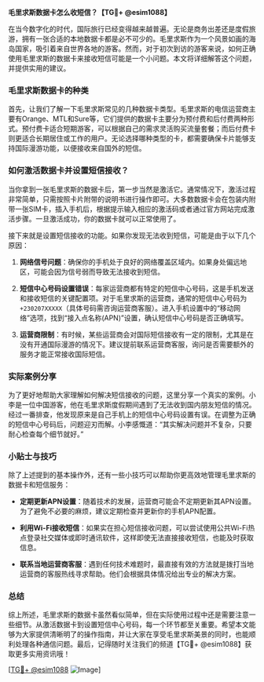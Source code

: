 **毛里求斯数据卡怎么收短信？【TG💪+ @esim1088】**

在当今数字化的时代，国际旅行已经变得越来越普遍。无论是商务出差还是度假旅游，拥有一张合适的本地数据卡都是必不可少的。毛里求斯作为一个风景如画的海岛国家，吸引着来自世界各地的游客。然而，对于初次到访的游客来说，如何正确使用毛里求斯的数据卡来接收短信可能是一个小问题。本文将详细解答这个问题，并提供实用的建议。

### 毛里求斯数据卡的种类

首先，让我们了解一下毛里求斯常见的几种数据卡类型。毛里求斯的电信运营商主要有Orange、MTL和Sure等，它们提供的数据卡主要分为预付费和后付费两种形式。预付费卡适合短期游客，可以根据自己的需求灵活购买流量套餐；而后付费卡则更适合长期居住或工作的用户。无论选择哪种类型的卡，都需要确保卡片能够支持国际漫游功能，以便接收来自国外的短信。

### 如何激活数据卡并设置短信接收？

当你拿到一张毛里求斯的数据卡后，第一步当然是激活它。通常情况下，激活过程非常简单，只需按照卡片附带的说明书进行操作即可。大多数数据卡会在包装内附带一张SIM卡，插入手机后，根据提示输入相应的激活码或者通过官方网站完成激活步骤。一旦激活成功，你的数据卡就可以正常使用了。

接下来就是设置短信接收的功能。如果你发现无法收到短信，可能是由于以下几个原因：

1. **网络信号问题**：确保你的手机处于良好的网络覆盖区域内。如果身处偏远地区，可能会因为信号弱而导致无法接收到短信。
   
2. **短信中心号码设置错误**：每家运营商都有特定的短信中心号码，这是手机发送和接收短信的关键配置项。对于毛里求斯的运营商，通常的短信中心号码为`+230207XXXXX`（具体号码需咨询运营商客服）。进入手机设置中的“移动网络”选项，找到“接入点名称(APN)”设置，确认短信中心号码是否正确填写。

3. **运营商限制**：有时候，某些运营商会对国际短信接收有一定的限制，尤其是在没有开通国际漫游的情况下。建议提前联系运营商客服，询问是否需要额外的服务才能正常接收国际短信。

### 实际案例分享

为了更好地帮助大家理解如何解决短信接收的问题，这里分享一个真实的案例。小李是一位中国游客，他在毛里求斯度假期间遇到了无法收到国内朋友短信的情况。经过一番排查，他发现原来是自己手机上的短信中心号码设置有误。在调整为正确的短信中心号码后，问题迎刃而解。小李感慨道：“其实解决问题并不复杂，只要耐心检查每个细节就好。”

### 小贴士与技巧

除了上述提到的基本操作外，还有一些小技巧可以帮助你更高效地管理毛里求斯的数据卡和短信服务：

- **定期更新APN设置**：随着技术的发展，运营商可能会不定期更新其APN设置。为了避免不必要的麻烦，建议定期检查并更新你的手机APN配置。
  
- **利用Wi-Fi接收短信**：如果实在担心短信接收问题，可以尝试使用公共Wi-Fi热点登录社交媒体或即时通讯软件，这样即使无法直接接收短信，也能及时获取信息。

- **联系当地运营商客服**：遇到任何技术难题时，最直接有效的方法就是拨打当地运营商的客服热线寻求帮助。他们会根据具体情况给出专业的解决方案。

### 总结

综上所述，毛里求斯的数据卡虽然看似简单，但在实际使用过程中还是需要注意一些细节。从激活数据卡到设置短信中心号码，每一个环节都至关重要。希望本文能够为大家提供清晰明了的操作指南，并让大家在享受毛里求斯美景的同时，也能顺利处理各种通信问题。最后，记得随时关注我们的频道【TG💪+ @esim1088】获取更多实用资讯哦！

[[TG💪+ @esim1088](https://t.me/s/esim1088) ![Image](https://i.postimg.cc/4NQfJmqS/Snipaste-2025-05-13-00-14-12.png)]